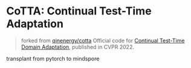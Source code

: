 # CoTTA: Continual Test-Time Adaptation

> forked from [qinenergy/cotta](https://github.com/qinenergy/cotta)
> Official code for [Continual Test-Time Domain Adaptation](https://arxiv.org/abs/2203.13591), published in CVPR 2022.

transplant from pytorch to mindspore